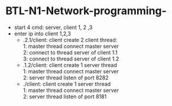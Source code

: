 # BTL-N1-Network-programming-
- start 4 cmd: server, client 1, 2 ,3 
- enter ip into client 1,2,3 
  + .2.1/client: client create 2 client thread: <br>
    1: master thread connect master server <br>
    2: connect to thread server of client 1.1 <br>
    3: connect to thread server of client 1.2 <br>
  + .1.2/client: client create 1 server thread <br>
    1: master thread connect master server <br>
    2: server thread listen of port 8282 <br>
  + ./client: client create 1 server thread <br>
    1: master thread connect master server <br>
    2: server thread listen of port 8181 <br>
